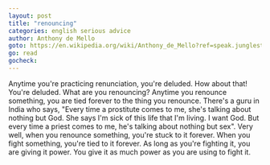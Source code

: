 ```yaml
---
layout: post
title: "renouncing"
categories: english serious advice
author: Anthony de Mello
goto: https://en.wikipedia.org/wiki/Anthony_de_Mello?ref=speak.junglestar.org
go: read
gocheck:
---
```

Anytime you're practicing renunciation, you're deluded. How about that! You're deluded. What are you renouncing? Anytime you renounce something, you are tied forever to the thing you renounce. There's a guru in India who says, "Every time a prostitute comes to me, she's talking about nothing but God. She says I'm sick of this life that I'm living. I want God. But every time a priest comes to me, he's talking about nothing but sex". Very well, when you renounce something, you're stuck to it forever. When you fight something, you're tied to it forever. As long as you're fighting it, you are giving it power. You give it as much power as you are using to fight it.
